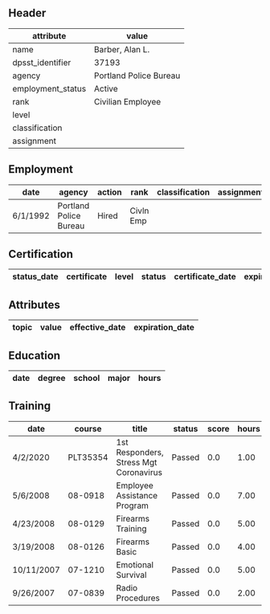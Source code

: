 ## Header
| attribute | value |
| --------- | ----- |
| name | Barber, Alan L. |
| dpsst_identifier | 37193 |
| agency | Portland Police Bureau |
| employment_status | Active |
| rank | Civilian Employee |
| level |  |
| classification |  |
| assignment |  |
## Employment
| date | agency | action | rank | classification | assignment |
| ---- | ------ | ------ | ---- | -------------- | ---------- |
| 6/1/1992 | Portland Police Bureau | Hired | Civln Emp |  |  |
## Certification
| status_date | certificate | level | status | certificate_date | expiration_date | probation_date |
| ----------- | ----------- | ----- | ------ | ---------------- | --------------- | -------------- |
## Attributes
| topic | value | effective_date | expiration_date |
| ----- | ----- | -------------- | --------------- |
## Education
| date | degree | school | major | hours |
| ---- | ------ | ------ | ----- | ----- |
## Training
| date | course | title | status | score | hours |
| ---- | ------ | ----- | ------ | ----- | ----- |
| 4/2/2020 | PLT35354 | 1st Responders, Stress Mgt  Coronavirus | Passed | 0.0 | 1.00 |
| 5/6/2008 | 08-0918 | Employee Assistance Program | Passed | 0.0 | 7.00 |
| 4/23/2008 | 08-0129 | Firearms Training | Passed | 0.0 | 5.00 |
| 3/19/2008 | 08-0126 | Firearms Basic | Passed | 0.0 | 4.00 |
| 10/11/2007 | 07-1210 | Emotional Survival | Passed | 0.0 | 5.00 |
| 9/26/2007 | 07-0839 | Radio Procedures | Passed | 0.0 | 2.00 |
